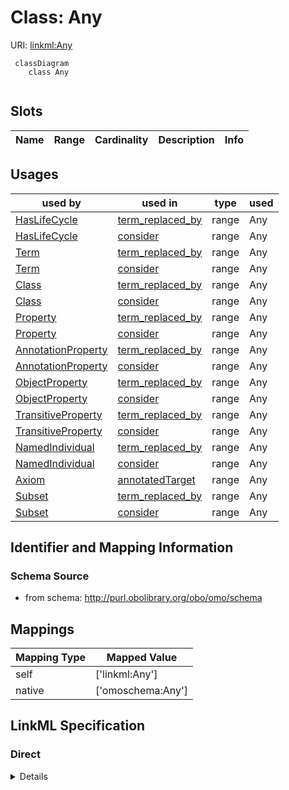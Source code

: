 # Class: Any




URI: [linkml:Any](https://w3id.org/linkml/Any)




```{mermaid}
 classDiagram
    class Any
      
```




<!-- no inheritance hierarchy -->


## Slots

| Name | Range | Cardinality | Description  | Info |
| ---  | --- | --- | --- | --- |


## Usages


| used by | used in | type | used |
| ---  | --- | --- | --- |
| [HasLifeCycle](HasLifeCycle.md) | [term_replaced_by](term_replaced_by.md) | range | Any |
| [HasLifeCycle](HasLifeCycle.md) | [consider](consider.md) | range | Any |
| [Term](Term.md) | [term_replaced_by](term_replaced_by.md) | range | Any |
| [Term](Term.md) | [consider](consider.md) | range | Any |
| [Class](Class.md) | [term_replaced_by](term_replaced_by.md) | range | Any |
| [Class](Class.md) | [consider](consider.md) | range | Any |
| [Property](Property.md) | [term_replaced_by](term_replaced_by.md) | range | Any |
| [Property](Property.md) | [consider](consider.md) | range | Any |
| [AnnotationProperty](AnnotationProperty.md) | [term_replaced_by](term_replaced_by.md) | range | Any |
| [AnnotationProperty](AnnotationProperty.md) | [consider](consider.md) | range | Any |
| [ObjectProperty](ObjectProperty.md) | [term_replaced_by](term_replaced_by.md) | range | Any |
| [ObjectProperty](ObjectProperty.md) | [consider](consider.md) | range | Any |
| [TransitiveProperty](TransitiveProperty.md) | [term_replaced_by](term_replaced_by.md) | range | Any |
| [TransitiveProperty](TransitiveProperty.md) | [consider](consider.md) | range | Any |
| [NamedIndividual](NamedIndividual.md) | [term_replaced_by](term_replaced_by.md) | range | Any |
| [NamedIndividual](NamedIndividual.md) | [consider](consider.md) | range | Any |
| [Axiom](Axiom.md) | [annotatedTarget](annotatedTarget.md) | range | Any |
| [Subset](Subset.md) | [term_replaced_by](term_replaced_by.md) | range | Any |
| [Subset](Subset.md) | [consider](consider.md) | range | Any |



## Identifier and Mapping Information







### Schema Source


* from schema: http://purl.obolibrary.org/obo/omo/schema







## Mappings

| Mapping Type | Mapped Value |
| ---  | ---  |
| self | ['linkml:Any'] |
| native | ['omoschema:Any'] |


## LinkML Specification

<!-- TODO: investigate https://stackoverflow.com/questions/37606292/how-to-create-tabbed-code-blocks-in-mkdocs-or-sphinx -->

### Direct

<details>
```yaml
name: Any
from_schema: http://purl.obolibrary.org/obo/omo/schema
class_uri: linkml:Any

```
</details>

### Induced

<details>
```yaml
name: Any
from_schema: http://purl.obolibrary.org/obo/omo/schema
class_uri: linkml:Any

```
</details>